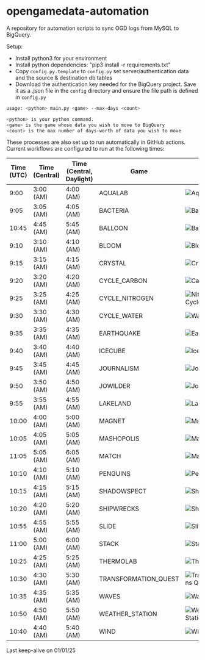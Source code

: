 # opengamedata-automation

A repository for automation scripts to sync OGD logs from MySQL to BigQuery.

Setup:

* Install python3 for your environment
* Install python dependencies: "pip3 install -r requirements.txt"
* Copy `config.py.template` to `config.py` set server/authentication data and the source & destination db tables
* Download the authentication key needed for the BigQuery project. Save it as a .json file in the `config` directory and ensure the file path is defined in `config.py`

```bash
usage: <python> main.py <game> --max-days <count>

<python> is your python command.
<game> is the game whose data you wish to move to BigQuery
<count> is the max number of days-worth of data you wish to move
```

These processes are also set up to run automatically in GitHub actions.
Current workflows are configured to run at the following times:

| Time (UTC) | Time (Central) | Time (Central, Daylight) | Game                 | Status  |
| ---        | ---            | ---                      | ---                  | ---     |
|  9:00      | 3:00 (AM)      | 4:00 (AM)                | AQUALAB              | ![Aqualab](https://github.com/opengamedata/opengamedata-automation/actions/workflows/aqualab.yml/badge.svg) |
|  9:05      | 3:05 (AM)      | 4:05 (AM)                | BACTERIA             | ![Bacteria](https://github.com/opengamedata/opengamedata-automation/actions/workflows/bacteria.yml/badge.svg) |
| 10:45      | 4:45 (AM)      | 5:45 (AM)                | BALLOON              | ![Balloon](https://github.com/opengamedata/opengamedata-automation/actions/workflows/balloon.yml/badge.svg) |
|  9:10      | 3:10 (AM)      | 4:10 (AM)                | BLOOM                | ![Bloom](https://github.com/opengamedata/opengamedata-automation/actions/workflows/bloom.yml/badge.svg) |
|  9:15      | 3:15 (AM)      | 4:15 (AM)                | CRYSTAL              | ![Crystal](https://github.com/opengamedata/opengamedata-automation/actions/workflows/crystal.yml/badge.svg) |
|  9:20      | 3:20 (AM)      | 4:20 (AM)                | CYCLE_CARBON         | ![Carbon Cycle](https://github.com/opengamedata/opengamedata-automation/actions/workflows/cycle_carbon.yml/badge.svg) |
|  9:25      | 3:25 (AM)      | 4:25 (AM)                | CYCLE_NITROGEN       | ![Nitrogen Cycle](https://github.com/opengamedata/opengamedata-automation/actions/workflows/cycle_nitrogen.yml/badge.svg) |
|  9:30      | 3:30 (AM)      | 4:30 (AM)                | CYCLE_WATER          | ![Water Cycle](https://github.com/opengamedata/opengamedata-automation/actions/workflows/cycle_water.yml/badge.svg) |
|  9:35      | 3:35 (AM)      | 4:35 (AM)                | EARTHQUAKE           | ![Earthquake](https://github.com/opengamedata/opengamedata-automation/actions/workflows/earthquake.yml/badge.svg) |
|  9:40      | 3:40 (AM)      | 4:40 (AM)                | ICECUBE              | ![Icecube](https://github.com/opengamedata/opengamedata-automation/actions/workflows/icecube.yml/badge.svg) |
|  9:45      | 3:45 (AM)      | 4:45 (AM)                | JOURNALISM           | ![Journalism](https://github.com/opengamedata/opengamedata-automation/actions/workflows/journalism.yml/badge.svg) |
|  9:50      | 3:50 (AM)      | 4:50 (AM)                | JOWILDER             | ![Jo Wilder](https://github.com/opengamedata/opengamedata-automation/actions/workflows/jowilder.yml/badge.svg) |
|  9:55      | 3:55 (AM)      | 4:55 (AM)                | LAKELAND             | ![Lakeland](https://github.com/opengamedata/opengamedata-automation/actions/workflows/lakeland.yml/badge.svg) |
| 10:00      | 4:00 (AM)      | 5:00 (AM)                | MAGNET               | ![Magnet](https://github.com/opengamedata/opengamedata-automation/actions/workflows/magnet.yml/badge.svg) |
| 10:05      | 4:05 (AM)      | 5:05 (AM)                | MASHOPOLIS           | ![Mashopolis](https://github.com/opengamedata/opengamedata-automation/actions/workflows/mashopolis.yml/badge.svg) |
| 11:05      | 5:05 (AM)      | 6:05 (AM)                | MATCH                | ![Match](https://github.com/opengamedata/opengamedata-automation/actions/workflows/match.yml/badge.svg) |
| 10:10      | 4:10 (AM)      | 5:10 (AM)                | PENGUINS             | ![Penguins](https://github.com/opengamedata/opengamedata-automation/actions/workflows/penguins.yml/badge.svg) |
| 10:15      | 4:15 (AM)      | 5:15 (AM)                | SHADOWSPECT          | ![Shadowspect](https://github.com/opengamedata/opengamedata-automation/actions/workflows/shadowspect.yml/badge.svg) |
| 10:20      | 4:20 (AM)      | 5:20 (AM)                | SHIPWRECKS           | ![Shipwrecks](https://github.com/opengamedata/opengamedata-automation/actions/workflows/shipwrecks.yml/badge.svg) |
| 10:55      | 4:55 (AM)      | 5:55 (AM)                | SLIDE                | ![Slide](https://github.com/opengamedata/opengamedata-automation/actions/workflows/slide.yml/badge.svg) |
| 11:00      | 5:00 (AM)      | 6:00 (AM)                | STACK                | ![Stack](https://github.com/opengamedata/opengamedata-automation/actions/workflows/stack.yml/badge.svg) |
| 10:25      | 4:25 (AM)      | 5:25 (AM)                | THERMOLAB            | ![Thermo Lab](https://github.com/opengamedata/opengamedata-automation/actions/workflows/thermolab.yml/badge.svg) |
| 10:30      | 4:30 (AM)      | 5:30 (AM)                | TRANSFORMATION_QUEST | ![Transformations Quest](https://github.com/opengamedata/opengamedata-automation/actions/workflows/transformation_quest.yml/badge.svg) |
| 10:35      | 4:35 (AM)      | 5:35 (AM)                | WAVES                | ![Waves](https://github.com/opengamedata/opengamedata-automation/actions/workflows/waves.yml/badge.svg) |
| 10:50      | 4:50 (AM)      | 5:50 (AM)                | WEATHER_STATION      | ![Weather Station](https://github.com/opengamedata/opengamedata-automation/actions/workflows/weather_station.yml/badge.svg) |
| 10:40      | 4:40 (AM)      | 5:40 (AM)                | WIND                 | ![Wind](https://github.com/opengamedata/opengamedata-automation/actions/workflows/wind.yml/badge.svg) |

Last keep-alive on 01/01/25
